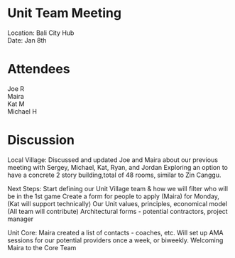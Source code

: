 # Unit Team Meeting  
Location: Bali City Hub  
Date: Jan 8th  

# Attendees  
Joe R  
Maira  
Kat M  
Michael H  

# Discussion

Local Village: 
Discussed and updated Joe and Maira about our previous meeting with Sergey, Michael, Kat, Ryan, and Jordan
Exploring an option to have a concrete 2 story building,total of 48 rooms, similar to Zin Canggu. 

Next Steps: 
Start defining our Unit Village team & how we will filter who will be in the 1st game
Create a form for people to apply (Maira) for Monday, (Kat will support technically)
Our Unit values, principles, economical model (All team will contribute) 
Architectural forms - potential contractors, project manager

Unit Core: 
Maira created a list of contacts - coaches, etc. 
Will set up AMA sessions for our potential providers once a week, or biweekly.
Welcoming Maira to the Core Team

